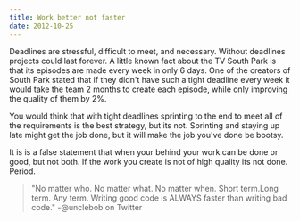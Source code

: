```yaml
---
title: Work better not faster
date: 2012-10-25
---
```

Deadlines are stressful, difficult to meet, and necessary. Without deadlines
projects could last forever.  A little known fact about the TV South Park is
that its episodes are made every week in only 6 days.  One of the creators of
South Park stated that if they didn't have such a tight deadline every week it
would take the team 2 months to create each episode, while only improving the
quality of them by 2%.

You would think that with tight deadlines sprinting to the end to meet all of 
the requirements is the best strategy, but its not.  Sprinting and staying up late
might get the job done, but it will make the job you've done be bootsy. 

It is is a false statement that when your behind your work can be done or good,
but not both.  If the work you create is not of high quality its not done.
Period.

> "No matter who. No matter what. No matter when. Short term.Long term. Any
> term. Writing good code is ALWAYS faster than writing bad code."
> -@unclebob on Twitter
